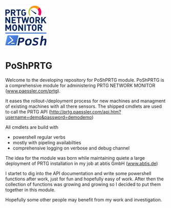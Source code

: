 ![logo][]

PoShPRTG
====================

Welcome to the developing repository for PoShPRTG module.
PoShPRTG is a comprehensive module for administering PRTG NETWORK MONITOR (www.paessler.com/prtg).

It eases the rollout-/deployment process for new machines and managment of existing machines with all there sensors.
The shipped cmdlets are used to call the PRTG API (http://prtg.paessler.com/api.htm?username=demo&password=demodemo)


All cmdlets are build with 
- powershell regular verbs
- mostly with pipeling availabilties
- comprehensive logging on verbose and debug channel


The idea for the module was born while maintaining quiete a large deployment of PRTG installation in my job at abtis GmbH (www.abtis.de)

I startet to dig into the API documentation and write some powershell functions after work, just for fun and hopefully easy of work. 
After then the collection of functions was growing and growing so I decided to put them together in this module. 


Hopefully some other people may benefit from my work and investigation.


[logo]: assets/PoShPrtg_128x128.png
